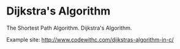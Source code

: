 # Dijkstra's Algorithm
The Shortest Path Algorithm. Dijkstra's Algorithm.

Example site: http://www.codewithc.com/dijkstras-algorithm-in-c/

